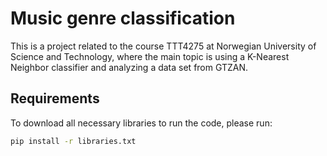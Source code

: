 # Music genre classification
This is a project related to the course TTT4275 at Norwegian University of Science and Technology, where the main topic is using a K-Nearest Neighbor classifier and analyzing a data set from GTZAN.

## Requirements
To download all necessary libraries to run the code, please run:
```bash
pip install -r libraries.txt
```
